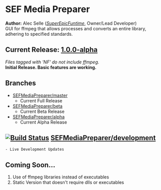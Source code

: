 # SEF Media Preparer
**Author:** Alec Selle ([*SuperEpicFuntime*](https://superepicfuntime.com), Owner/Lead Developer)<br/>
GUI for ffmpeg that allows processes and converts an entire library, adhering to specified standards.

## Current Release: [1.0.0-alpha](https://github.com/alecselle/sefmediapreparer/releases)
*Files tagged with 'NF' do not include ffmpeg.*<br/>
**Initial Release. Basic features are working.**

## Branches
- [SEFMediaPreparer/master](https://github.com/alecselle/sefmediapreparer/tree/master)
    - Current Full Release
- [SEFMediaPreparer/beta](https://github.com/alecselle/sefmediapreparer/tree/beta)
    - Current Beta Release
- [SEFMediaPreparer/alpha](https://github.com/alecselle/sefmediapreparer/tree/alpha)
    - Current Alpha Release
## [![Build Status](http://dev.alecselle.com:8080/job/SEF%20Media%20Preparer/badge/icon)](http://dev.alecselle.com:8080/job/SEF%20Media%20Preparer/) [SEFMediaPreparer/development](https://github.com/alecselle/sefmediapreparer/tree/development)
	- Live Development Updates

## Coming Soon...
1. Use of ffmpeg libraries instead of executables
2. Static Version that doesn't require dlls or executables
